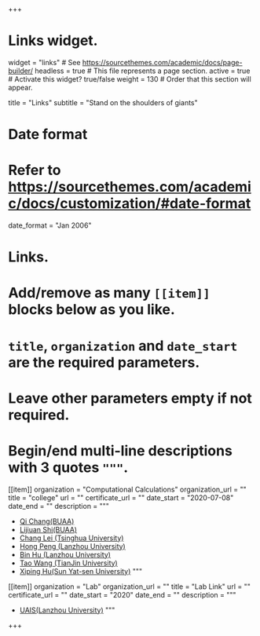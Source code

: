+++
# Links widget.
widget = "links"  # See https://sourcethemes.com/academic/docs/page-builder/
headless = true  # This file represents a page section.
active = true  # Activate this widget? true/false
weight = 130  # Order that this section will appear.

title = "Links"
subtitle = "Stand on the shoulders of giants"

# Date format
#   Refer to https://sourcethemes.com/academic/docs/customization/#date-format
date_format = "Jan 2006"

# Links.
#   Add/remove as many `[[item]]` blocks below as you like.
#   `title`, `organization` and `date_start` are the required parameters.
#   Leave other parameters empty if not required.
#   Begin/end multi-line descriptions with 3 quotes `"""`.

[[item]]
  organization = "Computational Calculations"
  organization_url = ""
  title = "college"
  url = ""
  certificate_url = ""
  date_start = "2020-07-08"
  date_end = ""
  description = """
  * [Qi Chang(BUAA)](http://www.moltemplate.org/)
  * [Lijiuan Shi(BUAA)](https://zenodo.org/record/545655)
  * [Chang Lei (Tsinghua University)](https://www.researchgate.net/profile/Chang-Lei-5)
  * [Hong Peng (Lanzhou University)](http://uais.lzu.edu.cn/?p=902)
  * [Bin Hu (Lanzhou University)](http://uais.lzu.edu.cn/?p=902)
  * [Tao Wang (TianJin University)](https://www.researchgate.net/profile/Tao-Wang-211)
  * [Xiping Hu(Sun Yat-sen University)](https://ise.sysu.edu.cn/teacher/teacher01/1393500.htm)
  """

[[item]]
  organization = "Lab"
  organization_url = ""
  title = "Lab Link"
  url = ""
  certificate_url = ""
  date_start = "2020"
  date_end = ""
  description = """
  * [UAIS(Lanzhou University)](http://www.moltemplate.org/)
  """

+++
